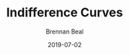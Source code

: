 ---
author: Brennan Beal
categories:
- R
- economics
- teaching
date: "2019-07-02"
draft: false
excerpt: 
featured: true
layout: single
links:
- icon: newspaper
  icon_pack: far
  name: Blog
  url: https://btbeal.github.io/Indifference-Curves/
- icon: github
  icon_pack: fab
  name: code
  url: https://github.com/btbeal/Indifference-Curves
subtitle: ""
tags:
- hugo-site
title: Indifference Curves
---